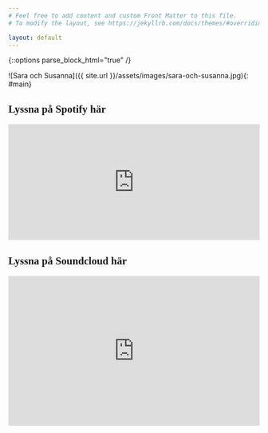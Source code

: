 ```yaml
---
# Feel free to add content and custom Front Matter to this file.
# To modify the layout, see https://jekyllrb.com/docs/themes/#overriding-theme-defaults

layout: default
---
```

{::options parse_block_html="true" /}
<div class="container" id="top">
<div class="item headerphoto">
![Sara och Susanna]({{ site.url }}/assets/images/sara-och-susanna.jpg){: #main}
</div>
<div class="item podcast-links">
<h2 style="font-family: 'Caveat', cursive;">Lyssna på Spotify här</h2>
<iframe src="https://open.spotify.com/embed-podcast/show/1rgh9IYurNhYSN2oJXhfLe" width="100%" height="232" frameborder="0" allowtransparency="true" allow="encrypted-media"></iframe>

<h2 style="font-family: 'Caveat', cursive;">Lyssna på Soundcloud här</h2>
<iframe width="100%" height="300" scrolling="no" frameborder="no" allow="autoplay" src="https://w.soundcloud.com/player/?url=https%3A//api.soundcloud.com/tracks/693878542&color=%23ff5500&auto_play=false&hide_related=false&show_comments=true&show_user=true&show_reposts=false&show_teaser=true&visual=true"></iframe>
</div>
</div>
